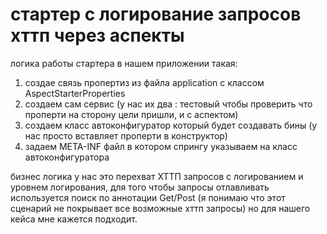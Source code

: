 # стартер с логирование запросов хттп через аспекты
логика работы стартера в нашем приложении такая:
1. создае связь пропертиз из файла application с классом AspectStarterProperties
2. создаем сам сервис (у нас их два : тестовый чтобы проверить что проперти на сторону цели пришли, и с аспектом)
3. создаем класс автоконфигуратор который будет создавать бины (у нас просто вставляет проперти в конструктор)
4. задаем META-INF файл в котором спрингу указываем на класс автоконфигуратора

бизнес логика у нас это перехват ХТТП запросов
с логированием и уровнем логирования, для того чтобы запросы отлавливать используется
поиск по аннотации Get/Post (я понимаю что этот сценарий не покрывает все возможные хттп запросы)
но для нашего кейса мне кажется подходит.

